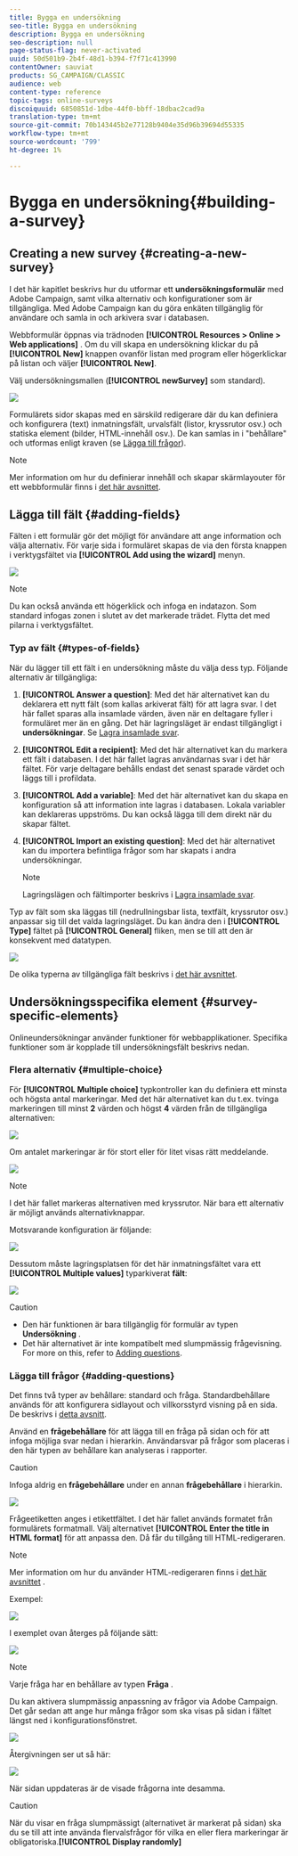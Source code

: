 ```yaml
---
title: Bygga en undersökning
seo-title: Bygga en undersökning
description: Bygga en undersökning
seo-description: null
page-status-flag: never-activated
uuid: 50d501b9-2b4f-48d1-b394-f7f71c413990
contentOwner: sauviat
products: SG_CAMPAIGN/CLASSIC
audience: web
content-type: reference
topic-tags: online-surveys
discoiquuid: 6850851d-1dbe-44f0-bbff-18dbac2cad9a
translation-type: tm+mt
source-git-commit: 70b143445b2e77128b9404e35d96b39694d55335
workflow-type: tm+mt
source-wordcount: '799'
ht-degree: 1%

---
```



# Bygga en undersökning{#building-a-survey}

## Creating a new survey {#creating-a-new-survey}

I det här kapitlet beskrivs hur du utformar ett **undersökningsformulär** med Adobe Campaign, samt vilka alternativ och konfigurationer som är tillgängliga. Med Adobe Campaign kan du göra enkäten tillgänglig för användare och samla in och arkivera svar i databasen.

Webbformulär öppnas via trädnoden **[!UICONTROL Resources > Online > Web applications]** . Om du vill skapa en undersökning klickar du på **[!UICONTROL New]** knappen ovanför listan med program eller högerklickar på listan och väljer **[!UICONTROL New]**.

Välj undersökningsmallen (**[!UICONTROL newSurvey]** som standard).

![](assets/s_ncs_admin_survey_select_template.png)

Formulärets sidor skapas med en särskild redigerare där du kan definiera och konfigurera (text) inmatningsfält, urvalsfält (listor, kryssrutor osv.) och statiska element (bilder, HTML-innehåll osv.). De kan samlas in i &quot;behållare&quot; och utformas enligt kraven (se [Lägga till frågor](#adding-questions)).

>[!NOTE]
>
>Mer information om hur du definierar innehåll och skapar skärmlayouter för ett webbformulär finns i [det här avsnittet](../../web/using/about-web-forms.md).

## Lägga till fält {#adding-fields}

Fälten i ett formulär gör det möjligt för användare att ange information och välja alternativ. För varje sida i formuläret skapas de via den första knappen i verktygsfältet via **[!UICONTROL Add using the wizard]** menyn.

![](assets/s_ncs_admin_survey_add_field_menu.png)

>[!NOTE]
>
>Du kan också använda ett högerklick och infoga en indatazon. Som standard infogas zonen i slutet av det markerade trädet. Flytta det med pilarna i verktygsfältet.

### Typ av fält {#types-of-fields}

När du lägger till ett fält i en undersökning måste du välja dess typ. Följande alternativ är tillgängliga:

1. **[!UICONTROL Answer a question]**: Med det här alternativet kan du deklarera ett nytt fält (som kallas arkiverat fält) för att lagra svar. I det här fallet sparas alla insamlade värden, även när en deltagare fyller i formuläret mer än en gång. Det här lagringsläget är endast tillgängligt i **undersökningar**. Se [Lagra insamlade svar](../../web/using/managing-answers.md#storing-collected-answers).
1. **[!UICONTROL Edit a recipient]**: Med det här alternativet kan du markera ett fält i databasen. I det här fallet lagras användarnas svar i det här fältet. För varje deltagare behålls endast det senast sparade värdet och läggs till i profildata.
1. **[!UICONTROL Add a variable]**: Med det här alternativet kan du skapa en konfiguration så att information inte lagras i databasen. Lokala variabler kan deklareras uppströms. Du kan också lägga till dem direkt när du skapar fältet.
1. **[!UICONTROL Import an existing question]**: Med det här alternativet kan du importera befintliga frågor som har skapats i andra undersökningar.

   >[!NOTE]
   >
   >Lagringslägen och fältimporter beskrivs i [Lagra insamlade svar](../../web/using/managing-answers.md#storing-collected-answers).

Typ av fält som ska läggas till (nedrullningsbar lista, textfält, kryssrutor osv.) anpassar sig till det valda lagringsläget. Du kan ändra den i **[!UICONTROL Type]** fältet på **[!UICONTROL General]** fliken, men se till att den är konsekvent med datatypen.

![](assets/s_ncs_admin_survey_change_type.png)

De olika typerna av tillgängliga fält beskrivs i [det här avsnittet](../../web/using/about-web-forms.md).

## Undersökningsspecifika element {#survey-specific-elements}

Onlineundersökningar använder funktioner för webbapplikationer. Specifika funktioner som är kopplade till undersökningsfält beskrivs nedan.

### Flera alternativ {#multiple-choice}

För **[!UICONTROL Multiple choice]** typkontroller kan du definiera ett minsta och högsta antal markeringar. Med det här alternativet kan du t.ex. tvinga markeringen till minst **2** värden och högst **4** värden från de tillgängliga alternativen:

![](assets/s_ncs_admin_survey_multichoice_ex1.png)

Om antalet markeringar är för stort eller för litet visas rätt meddelande.

![](assets/s_ncs_admin_survey_multichoice_ex2.png)

>[!NOTE]
>
>I det här fallet markeras alternativen med kryssrutor. När bara ett alternativ är möjligt används alternativknappar.

Motsvarande konfiguration är följande:

![](assets/s_ncs_admin_survey_multichoice_ex3.png)

Dessutom måste lagringsplatsen för det här inmatningsfältet vara ett **[!UICONTROL Multiple values]** typarkiverat **fält**:

![](assets/s_ncs_admin_survey_multiple_values_field.png)

>[!CAUTION]
>
>* Den här funktionen är bara tillgänglig för formulär av typen **Undersökning** .
>* Det här alternativet är inte kompatibelt med slumpmässig frågevisning. For more on this, refer to [Adding questions](#adding-questions).


### Lägga till frågor {#adding-questions}

Det finns två typer av behållare: standard och fråga. Standardbehållare används för att konfigurera sidlayout och villkorsstyrd visning på en sida. De beskrivs i [detta avsnitt](../../web/using/about-web-forms.md).

Använd en **frågebehållare** för att lägga till en fråga på sidan och för att infoga möjliga svar nedan i hierarkin. Användarsvar på frågor som placeras i den här typen av behållare kan analyseras i rapporter.

>[!CAUTION]
>
>Infoga aldrig en **frågebehållare** under en annan **frågebehållare** i hierarkin.

![](assets/s_ncs_admin_question_label.png)

Frågeetiketten anges i etikettfältet. I det här fallet används formatet från formulärets formatmall. Välj alternativet **[!UICONTROL Enter the title in HTML format]** för att anpassa den. Då får du tillgång till HTML-redigeraren.

>[!NOTE]
>
>Mer information om hur du använder HTML-redigeraren finns i [det här avsnittet](../../web/using/about-web-forms.md) .

Exempel:

![](assets/s_ncs_admin_survey_containers_qu_arbo.png)

I exemplet ovan återges på följande sätt:

![](assets/s_ncs_admin_survey_containers_qu_ex.png)

>[!NOTE]
>
>Varje fråga har en behållare av typen **Fråga** .

Du kan aktivera slumpmässig anpassning av frågor via Adobe Campaign. Det går sedan att ange hur många frågor som ska visas på sidan i fältet längst ned i konfigurationsfönstret.

![](assets/s_ncs_admin_survey_containers_qu_display.png)

Återgivningen ser ut så här:

![](assets/s_ncs_admin_survey_containers_qu_display_rendering.png)

När sidan uppdateras är de visade frågorna inte desamma.

>[!CAUTION]
>
>När du visar en fråga slumpmässigt (alternativet är markerat på sidan) ska du se till att inte använda flervalsfrågor för vilka en eller flera markeringar är obligatoriska.**[!UICONTROL Display randomly]**

